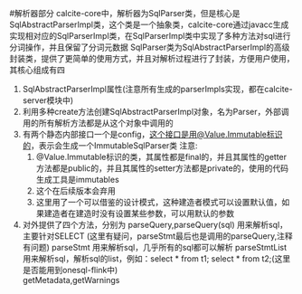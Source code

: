 #解析器部分
calcite-core中，解析器为SqlParser类，但是核心是SqlAbstractParserImpl类，这个类是一个抽象类，calcite-core通过javacc生成实现相对应的SqlParserImpl类，在SqlParserImpl类中实现了多种方法对sql进行分词操作，并且保留了分词元数据
SqlParser类为SqlAbstractParserImpl的高级封装类，提供了更简单的使用方式，并且对解析过程进行了封装，方便用户使用， 其核心组成有四
1. SqlAbstractParserImpl属性(注意所有生成的parserImpls实现，都在calcite-server模块中)
2. 利用多种create方法创建SqlAbstractParserImpl对象，名为Parser，外部调用的所有解析方法都是从这个对象中调用的
3. 有两个静态内部接口一个是config，这个接口是用@Value.Immutable标识的，表示会生成一个ImmutableSqlParser类
    注意:
   1. @Value.Immutable标识的类，其属性都是final的，并且其属性的getter方法都是public的，并且其属性的setter方法都是private的，使用的代码生成工具是immutables
   2. 这个在后续版本会弃用
   3. 这里用了一个可以借鉴的设计模式，这种建造者模式可以设置默认值，如果建造者在建造时没有设置某些参数，可以用默认的参数
4. 对外提供了四个方法，分别为
   parseQuery,parseQuery(sql) 用来解析sql，主要针对SELECT (这里有疑问，parseStmt最后也是调用的parseQuery,注释有问题)
   parseStmt 用来解析sql，几乎所有的sql都可以解析
   parseStmtList 用来解析sql，解析sql的list，例如：select * from t1; select * from t2;(这里是否能用到onesql-flink中)  
      getMetadata,getWarnings